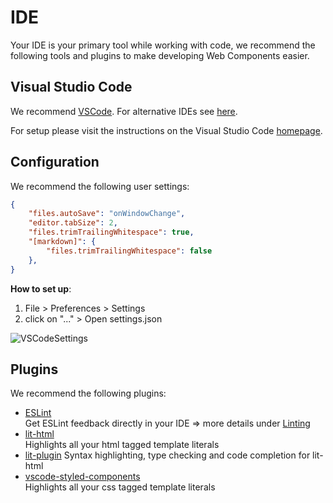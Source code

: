 # IDE

Your IDE is your primary tool while working with code, we recommend the following tools and plugins to make developing Web Components easier.

## Visual Studio Code

We recommend [VSCode](https://code.visualstudio.com/). For alternative IDEs see [here](alternatives.md).

For setup please visit the instructions on the Visual Studio Code [homepage](https://code.visualstudio.com/).

## Configuration

We recommend the following user settings:
```json
{
    "files.autoSave": "onWindowChange",
    "editor.tabSize": 2,
    "files.trimTrailingWhitespace": true,
    "[markdown]": {
        "files.trimTrailingWhitespace": false
    },
}
```
**How to set up**:
1. File > Preferences > Settings
1. click on "..." > Open settings.json

![VSCodeSettings](/ide-vscode-settings.gif)

## Plugins

We recommend the following plugins:

* [ESLint](https://marketplace.visualstudio.com/items?itemName=dbaeumer.vscode-eslint)  
Get ESLint feedback directly in your IDE => more details under [Linting](./guide/linting)
* [lit-html](https://marketplace.visualstudio.com/items?itemName=bierner.lit-html)  
Highlights all your html tagged template literals
* [lit-plugin](https://marketplace.visualstudio.com/items?itemName=runem.lit-plugin)
Syntax highlighting, type checking and code completion for lit-html
* [vscode-styled-components](https://marketplace.visualstudio.com/items?itemName=jpoissonnier.vscode-styled-components)  
Highlights all your css tagged template literals
